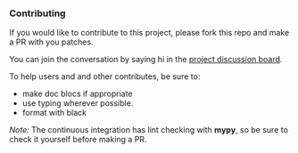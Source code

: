 ### Contributing

If you would like to contribute to this project, please fork this repo and make a PR with you patches.

You can join the conversation by saying hi in the [project discussion board](https://github.com/KipCrossing/geotiff/discussions).

To help users and and other contributes, be sure to:
- make doc blocs if appropriate
- use typing wherever possible. 
- format with black

*Note:* The continuous integration has lint checking with **mypy**, so be sure to check it yourself before making a PR.